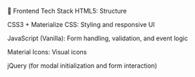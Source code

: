 🧩 Frontend Tech Stack
HTML5: Structure

CSS3 + Materialize CSS: Styling and responsive UI

JavaScript (Vanilla): Form handling, validation, and event logic

Material Icons: Visual icons

jQuery (for modal initialization and form interaction)